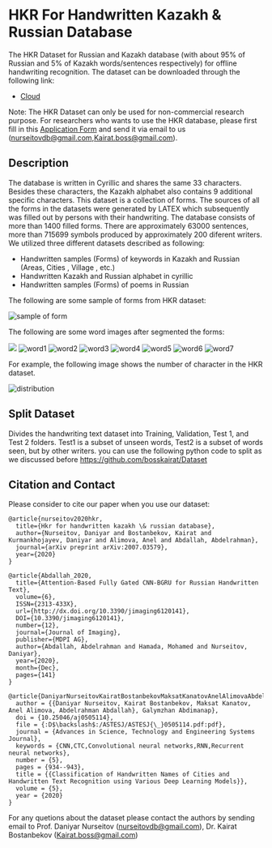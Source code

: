 # HKR For Handwritten Kazakh & Russian Database
The HKR Dataset for Russian and Kazakh database (with about 95% of Russian and 5% of
Kazakh words/sentences respectively) for offline handwriting recognition.
The dataset can be downloaded through the following link:

- [Cloud](https://cloud.mail.ru/public/25xw/2YPdtaFAF)  

Note: The HKR Dataset can only be used for non-commercial research purpose. 
For researchers who wants to use the HKR database, please first fill
in this [Application Form](Application_Form/Application_Form_for_HKR.doc) 
and send it via email to us ([nurseitovdb@gmail.com](mailto:nurseitovdb@gmail.com),[Kairat.boss@gmail.com](mailto:Kairat.boss@gmail.com)). 

## Description
The database is written in Cyrillic and shares the same 33 characters. Besides these characters, the Kazakh alphabet also contains 9 additional
specific characters. This dataset is a collection of forms. The sources of all the forms in the datasets were generated by LATEX which subsequently was filled out by
persons with their handwriting. The database consists of more than 1400 filled forms. There are approximately 63000 sentences, more than 715699 symbols produced by approximately 200 diferent writers.
We utilized three different datasets described as following:
* Handwritten samples (Forms) of keywords in Kazakh and Russian (Areas, Cities , Village , etc.)
* Handwritten Kazakh and Russian alphabet in cyrillic
* Handwritten samples (Forms) of poems in Russian

The following are some sample of forms from HKR dataset:

![sample of form](images/sample1.png)

The following are some word images after segmented the forms:

![](images/0_9_16.jpg)
![word1](images/0_9_623.jpg)
![word2](images/0_10_23.jpg)
![word3](images/0_10_30.jpg)
![word4](images/0_10_615_.jpg)
![word5](images/0_11_55.jpg)
![word6](images/0_13_55.jpg)
![word7](images/0_13_614.jpg)


For example, the following image shows the number of character in the HKR dataset.

![distribution](images/sample2.png)

## Split Dataset

Divides the handwriting text dataset into Training, Validation, Test 1, and Test 2 folders. Test1 is a subset of unseen words, Test2 is a subset of words seen, but by other writers.
you can use the following python code to split as we discussed before
https://github.com/bosskairat/Dataset

## Citation and Contact
Please consider to cite our paper when you use our dataset:
```
@article{nurseitov2020hkr,
  title={Hkr for handwritten kazakh \& russian database},
  author={Nurseitov, Daniyar and Bostanbekov, Kairat and Kurmankhojayev, Daniyar and Alimova, Anel and Abdallah, Abdelrahman},
  journal={arXiv preprint arXiv:2007.03579},
  year={2020}
}
```
```
@article{Abdallah_2020, 
  title={Attention-Based Fully Gated CNN-BGRU for Russian Handwritten Text}, 
  volume={6}, 
  ISSN={2313-433X}, 
  url={http://dx.doi.org/10.3390/jimaging6120141}, 
  DOI={10.3390/jimaging6120141},
  number={12}, 
  journal={Journal of Imaging}, 
  publisher={MDPI AG}, 
  author={Abdallah, Abdelrahman and Hamada, Mohamed and Nurseitov, Daniyar},
  year={2020}, 
  month={Dec},
  pages={141}
}
```
```
@article{DaniyarNurseitovKairatBostanbekovMaksatKanatovAnelAlimovaAbdelrahmanAbdallah2020,
  author = {{Daniyar Nurseitov, Kairat Bostanbekov, Maksat Kanatov, Anel Alimova, Abdelrahman Abdallah}, Galymzhan Abdimanap},
  doi = {10.25046/aj0505114},
  file = {:D$\backslash$:/ASTESJ/ASTESJ{\_}0505114.pdf:pdf},
  journal = {Advances in Science, Technology and Engineering Systems Journal},
  keywords = {CNN,CTC,Convolutional neural networks,RNN,Recurrent neural networks},
  number = {5},
  pages = {934--943},
  title = {{Classification of Handwritten Names of Cities and Handwritten Text Recognition using Various Deep Learning Models}},
  volume = {5},
  year = {2020}
}
```

For any quetions about the dataset please contact the authors by sending email to Prof. Daniyar Nurseitov
([nurseitovdb@gmail.com](mailto:nurseitovdb@gmail.com)), Dr. Kairat Bostanbekov
([Kairat.boss@gmail.com](mailto:Kairat.boss@gmail.com)) 








